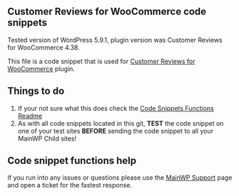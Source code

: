 ## Customer Reviews for WooCommerce code snippets

Tested version of WordPress 5.9.1, plugin version was Customer Reviews for WooCommerce 4.38.

This file is a code snippet that is used for [Customer Reviews for WooCommerce](https://wordpress.org/plugins/customer-reviews-woocommerce/) plugin. 

## Things to do

1. If your not sure what this does check the [Code Snippets Functions Readme](https://github.com/mainwp/Code-Snippets-Functions/blob/master/README.md)
2. As with all code snippets located in this git, **TEST** the code snippet on one of your test sites **BEFORE** sending the code snippet to all your MainWP Child sites!

## Code snippet functions help

If you run into any issues or questions please use the [MainWP Support](https://mainwp.com/support/) page and open a ticket for the fastest response.
